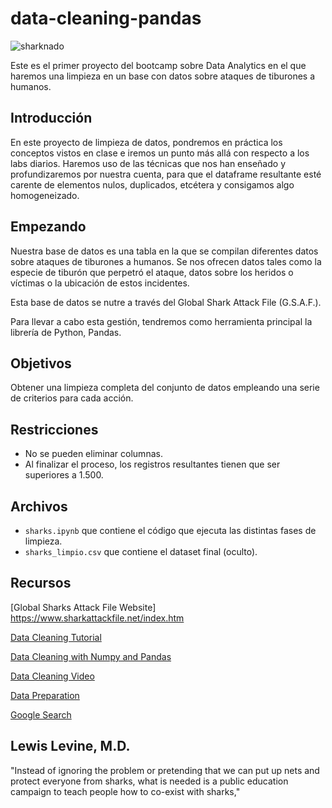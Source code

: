 # data-cleaning-pandas

![sharknado](C:\Users\Edward46\Desktop\data-cleaning-pandas)

Este es el primer proyecto del bootcamp sobre Data Analytics en el que haremos una limpieza en un base con datos sobre ataques de tiburones a humanos.

## Introducción

En este proyecto de limpieza de datos, pondremos en práctica los conceptos vistos en clase e iremos un punto más allá con respecto a los labs diarios. Haremos uso de las técnicas que nos han enseñado y profundizaremos por nuestra cuenta, para que el dataframe resultante esté carente de elementos nulos, duplicados, etcétera y consigamos algo homogeneizado.

## Empezando

Nuestra base de datos es una tabla en la que se compilan diferentes datos sobre ataques de tiburones a humanos. Se nos ofrecen datos tales como la especie de tiburón que perpetró el ataque, datos sobre los heridos o víctimas o la ubicación de estos incidentes.

Esta base de datos se nutre a través del Global Shark Attack File (G.S.A.F.).

Para llevar a cabo esta gestión, tendremos como herramienta principal la librería de Python, Pandas.

## Objetivos

Obtener una limpieza completa del conjunto de datos empleando una serie de criterios para cada acción.

## Restricciones

- No se pueden eliminar columnas.
- Al finalizar el proceso, los registros resultantes tienen que ser superiores a 1.500.

## Archivos

- `sharks.ipynb` que contiene el código que ejecuta las distintas fases de limpieza.
- `sharks_limpio.csv` que contiene el dataset final (oculto).

## Recursos

[Global Sharks Attack File Website] https://www.sharkattackfile.net/index.htm

[Data Cleaning Tutorial](https://www.tutorialspoint.com/python/python_data_cleansing.html)

[Data Cleaning with Numpy and Pandas](https://realpython.com/python-data-cleaning-numpy-pandas/#python-data-cleaning-recap-and-resources)

[Data Cleaning Video](https://www.youtube.com/watch?v=ZOX18HfLHGQ)

[Data Preparation](https://www.kdnuggets.com/2017/06/7-steps-mastering-data-preparation-python.html)

[Google Search](https://www.google.es/search?q=how+to+clean+data+with+python)

## Lewis Levine, M.D.

"Instead of ignoring the problem or pretending that we can put up nets and protect everyone from sharks, what is needed is a public education campaign to teach people how to co-exist with sharks," 